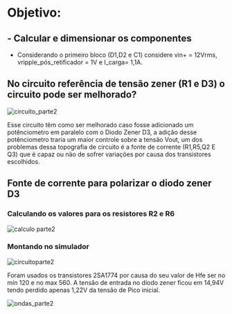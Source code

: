 # Objetivo:

## - Calcular e dimensionar os componentes

* Considerando o primeiro bloco (D1,D2 e C1) considere vin+ = 12Vrms, vripple_pós_retificador = 1V e I_carga= 1,1A.

## No circuito referência de tensão zener (R1 e D3) o circuito pode ser melhorado?

![circuito_parte2](https://i.imgur.com/myf3Ge9.png)

Esse circuito têm como ser melhorado caso fosse adicionado um potênciometro em paralelo com o Diodo Zener D3, a adição desse potênciometro traria um maior controle sobre a tensão Vout, um dos problemas dessa topografia de circuito é a fonte de corrente (R1,R5,Q2 E Q3) que é capaz ou não de sofrer variações por causa dos transistores escolhidos.

## Fonte de corrente para polarizar o diodo zener D3

### Calculando os valores para os resistores R2 e R6

![calculo parte2](https://i.imgur.com/jqmDuZa.jpg)

### Montando no simulador

![circuitoparte2](https://i.imgur.com/27HJN4L.jpg)

Foram usados os transistores 2SA1774 por causa do seu valor de Hfe ser no mín 120 e no max 560. A tensão de entrada no díodo zener ficou em 14,94V tendo perdido apenas 1,22V da tensão de Pico inicial.

![ondas_parte2](https://i.imgur.com/jlIZqrz.jpg)







